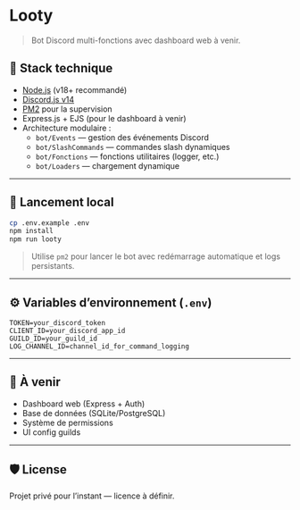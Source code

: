 # Looty

> Bot Discord multi-fonctions avec dashboard web à venir.

## 🧰 Stack technique

- [Node.js](https://nodejs.org/) (v18+ recommandé)
- [Discord.js v14](https://discord.js.org/)
- [PM2](https://pm2.io/) pour la supervision
- Express.js + EJS (pour le dashboard à venir)
- Architecture modulaire :
  - `bot/Events` — gestion des événements Discord
  - `bot/SlashCommands` — commandes slash dynamiques
  - `bot/Fonctions` — fonctions utilitaires (logger, etc.)
  - `bot/Loaders` — chargement dynamique

---

## 🚀 Lancement local

```bash
cp .env.example .env
npm install
npm run looty
```

> Utilise `pm2` pour lancer le bot avec redémarrage automatique et logs persistants.

---

## ⚙️ Variables d’environnement (`.env`)

```env
TOKEN=your_discord_token
CLIENT_ID=your_discord_app_id
GUILD_ID=your_guild_id
LOG_CHANNEL_ID=channel_id_for_command_logging
```

---

## 🧩 À venir

- Dashboard web (Express + Auth)
- Base de données (SQLite/PostgreSQL)
- Système de permissions
- UI config guilds

---

## 🛡️ License

Projet privé pour l’instant — licence à définir.
